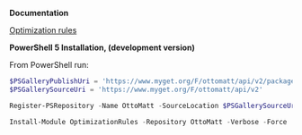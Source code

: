 ﻿**Documentation**

[Optimization rules](https://github.com/LaurentDardenne/PSScriptAnalyzerRules/tree/master/Modules/OptimizationRules/RuleDocumentation)

**PowerShell 5 Installation, (development version)**

From PowerShell run:
```Powershell
$PSGalleryPublishUri = 'https://www.myget.org/F/ottomatt/api/v2/package'
$PSGallerySourceUri = 'https://www.myget.org/F/ottomatt/api/v2'

Register-PSRepository -Name OttoMatt -SourceLocation $PSGallerySourceUri -PublishLocation $PSGalleryPublishUri #-InstallationPolicy Trusted

Install-Module OptimizationRules -Repository OttoMatt -Verbose -Force
```



